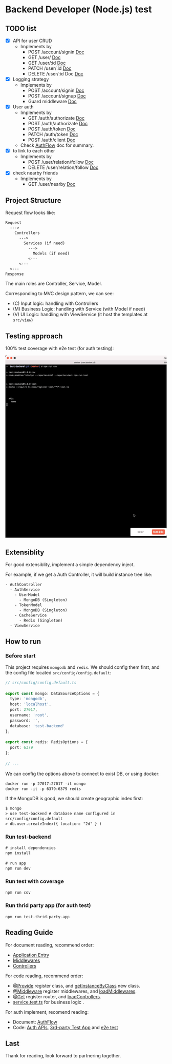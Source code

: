 # Backend Developer (Node.js) test

## TODO list

- [x] API for user CRUD
  - Implements by
    - POST    /account/signin [Doc](https://lellansin.github.io/test-backend/classes/controller_account.AccountController.html#signInPage)
    - GET     /user/ [Doc](https://lellansin.github.io/test-backend/classes/controller_user.UserController.html#getList)
    - GET     /user/:id [Doc](https://lellansin.github.io/test-backend/classes/controller_user.UserController.html#getById)
    - PATCH   /user/:id [Doc](https://lellansin.github.io/test-backend/classes/controller_user.UserController.html#update)
    - DELETE  /user/:id	Doc [Doc](https://lellansin.github.io/test-backend/classes/controller_user.UserController.html#delete)
- [x] Logging strategy
  - Implements by
    - POST    /account/signin [Doc](https://lellansin.github.io/test-backend/classes/controller_account.AccountController.html#signIn)
    - POST    /account/signup [Doc](https://lellansin.github.io/test-backend/classes/controller_account.AccountController.html#signUp)
    - Guard middleware [Doc](https://lellansin.github.io/test-backend/modules/middleware_loginRedirect.html)
- [x] User auth
  - Implements by
    - GET    /auth/authorizate [Doc](https://lellansin.github.io/test-backend/classes/controller_auth.AuthController.html#renderPage)
    - POST   /auth/authorizate [Doc](https://lellansin.github.io/test-backend/classes/controller_auth.AuthController.html#authorizate)
    - POST   /auth/token       [Doc](https://lellansin.github.io/test-backend/classes/controller_auth.AuthController.html#accessToken)
    - PATCH  /auth/token       [Doc](https://lellansin.github.io/test-backend/classes/controller_auth.AuthController.html#refreshToken)
    - POST   /auth/client      [Doc](https://lellansin.github.io/test-backend/classes/controller_auth.AuthController.html#createClient)
  - Check [AuthFlow](https://lellansin.github.io/test-backend/modules/controller_auth.html#simple-authflow) doc for summary.
- [x] to link to each other
  - Implements by
    - POST   /user/relation/follow [Doc](https://lellansin.github.io/test-backend/classes/controller_user.UserController.html#follow)
    - DELETE /user/relation/follow [Doc](https://lellansin.github.io/test-backend/classes/controller_user.UserController.html#unfollow)
- [X] check nearby friends
  - Implements by
    - GET /user/nearby [Doc](https://lellansin.github.io/test-backend/classes/controller_user.UserController.html#getNearbyList)

## Project Structure

Request flow looks like:

```
Request
  --->
    Controllers
      --->
        Services (if need)
          --->
            Models (if need)
          <---
      <---
  <---
Response
```

The main roles are Controller, Service, Model.

Corresponding to MVC design pattern, we can see:

- (C) Input logic: handling with Controllers
- (M) Business Logic: handling with Service (with Model if need)
- (V) UI Logic: handling with ViewService (it host the templates at `src/view`)

## Testing approach

100% test coverage with e2e test (for auth testing):

![unittest.gif](https://github.com/Lellansin/test-backend/raw/master/asserts/unittest.gif)

## Extensiblity

For good extensiblity, implement a simple dependency inject.

For example, if we get a Auth Controller, it will build instance tree like:

```
- AuthController
  - AuthService
    - UserModel
      - MongoDB (Singleton)
    - TokenModel
      - MongoDB (Singleton)
    - CacheService
      - Redis (Singleton)
  - ViewService
```

## How to run

### Before start

This project requires `mongodb` and `redis`. We should config them first, and the
config file located `src/config/config.default`:

```typescript
// src/config/config.default.ts

export const mongo: DataSourceOptions = {
  type: 'mongodb',
  host: 'localhost',
  port: 27017,
  username: 'root',
  password: '',
  database: 'test-backend'
};

export const redis: RedisOptions = {
  port: 6379
};

// ...
```

We can config the options above to connect to exist DB, or using docker:

```
docker run -p 27017:27017 -it mongo
docker run -it -p 6379:6379 redis
```

If the MongoDB is good, we should create geographic index first:

```shell
$ mongo
> use test-backend # database name configured in src/config/config.default
> db.user.createIndex({ location: "2d" } )
```

### Run test-backend

```shell
# install dependencies
npm install

# run app
npm run dev
```

### Run test with coverage

```shell
npm run cov
```

### Run thrid party app (for auth test)

```shell
npm run test-thrid-party-app
```

## Reading Guide

For document reading, recommend order:

- [Application Entry](https://lellansin.github.io/test-backend/modules/Application.html)
- [Middlewares](https://lellansin.github.io/test-backend/modules/middleware.html)
- [Controllers](https://lellansin.github.io/test-backend/modules/controller.html)

For code reading, recommend order:

- [@Provide](https://github.com/Lellansin/test-backend/blob/master/src/util/container.ts#L199) register class, and [getInstanceByClass](https://github.com/Lellansin/test-backend/blob/master/src/util/container.ts#L199) new class.
- [@Middleware]() register middlewares, and [loadMiddlewares](https://github.com/Lellansin/test-backend/blob/master/src/util/web.ts#L62).
- [@Get](https://github.com/Lellansin/test-backend/blob/master/src/util/web.ts#L176) register router, and [loadControllers](https://github.com/Lellansin/test-backend/blob/master/src/util/web.ts#L79).
- [service.test.ts](https://github.com/Lellansin/test-backend/blob/master/test/service.test.ts) for business logic .

For auth implement, recomend reading: 

- Document: [AuthFlow](https://lellansin.github.io/test-backend/modules/controller_auth.html#simple-authflow)
- Code: [Auth APIs](https://github.com/Lellansin/test-backend/blob/master/src/controller/auth.ts), [3rd-party Test App](https://github.com/Lellansin/test-backend/blob/master/test/thridPartyApp.ts) and [e2e test](https://github.com/Lellansin/test-backend/blob/master/test/api.test.ts#L345)

## Last

Thank for reading, look forward to partnering together.
